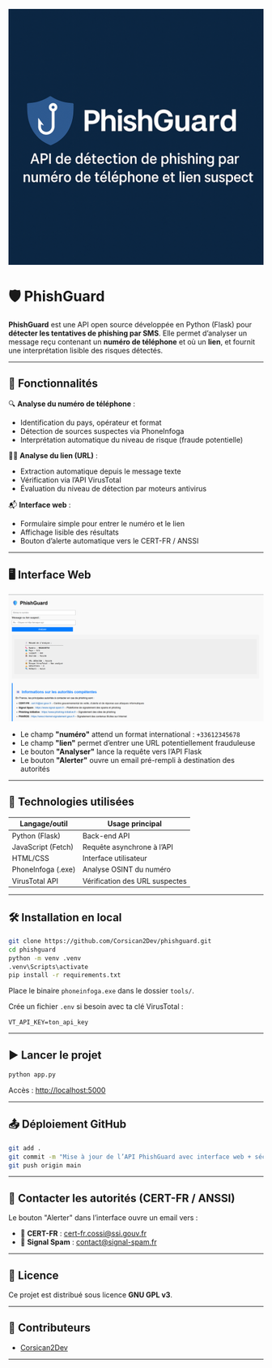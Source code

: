 <p align="center">
  <img src="static/img/phishguard.png" alt="PhishGuard Banner" width="800"/>
</p>

# 🛡️ PhishGuard

**PhishGuard** est une API open source développée en Python (Flask) pour **détecter les tentatives de phishing par SMS**. Elle permet d’analyser un message reçu contenant un **numéro de téléphone** et où un **lien**, et fournit une interprétation lisible des risques détectés.

---

## 🚀 Fonctionnalités

🔍 **Analyse du numéro de téléphone** :
- Identification du pays, opérateur et format
- Détection de sources suspectes via PhoneInfoga
- Interprétation automatique du niveau de risque (fraude potentielle)

🕵️‍♂️ **Analyse du lien (URL)** :
- Extraction automatique depuis le message texte
- Vérification via l’API VirusTotal
- Évaluation du niveau de détection par moteurs antivirus

📬 **Interface web** :
- Formulaire simple pour entrer le numéro et le lien
- Affichage lisible des résultats
- Bouton d’alerte automatique vers le CERT-FR / ANSSI

---

## 🖥️ Interface Web

<p align="center">
  <img src="static/img/preview_interface.png" alt="Capture interface" width="800"/>
</p>


- Le champ **"numéro"** attend un format international : `+33612345678`
- Le champ **"lien"** permet d’entrer une URL potentiellement frauduleuse
- Le bouton **"Analyser"** lance la requête vers l’API Flask
- Le bouton **"Alerter"** ouvre un email pré-rempli à destination des autorités

---

## 🔧 Technologies utilisées

| Langage/outil     | Usage principal                  |
|-------------------|----------------------------------|
| Python (Flask)     | Back-end API                    |
| JavaScript (Fetch) | Requête asynchrone à l’API     |
| HTML/CSS           | Interface utilisateur           |
| PhoneInfoga (.exe) | Analyse OSINT du numéro         |
| VirusTotal API     | Vérification des URL suspectes |

---

## 🛠️ Installation en local

```bash
git clone https://github.com/Corsican2Dev/phishguard.git
cd phishguard
python -m venv .venv
.venv\Scripts\activate
pip install -r requirements.txt
```

Place le binaire `phoneinfoga.exe` dans le dossier `tools/`.

Crée un fichier `.env` si besoin avec ta clé VirusTotal :
```
VT_API_KEY=ton_api_key
```

---

## ▶️ Lancer le projet

```bash
python app.py
```

Accès : [http://localhost:5000](http://localhost:5000)

---

## 📤 Déploiement GitHub

```bash
git add .
git commit -m "Mise à jour de l’API PhishGuard avec interface web + sécurité"
git push origin main
```

---

## 📩 Contacter les autorités (CERT-FR / ANSSI)

Le bouton "Alerter" dans l’interface ouvre un email vers :

- 📧 **CERT-FR** : cert-fr.cossi@ssi.gouv.fr
- 📧 **Signal Spam** : contact@signal-spam.fr

---

## 📄 Licence

Ce projet est distribué sous licence **GNU GPL v3**.

---

## 🤝 Contributeurs

- [Corsican2Dev](https://github.com/Corsican2Dev)

---

